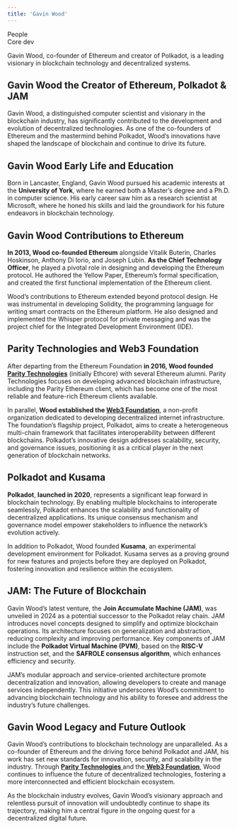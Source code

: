 ```yaml
---
title: 'Gavin Wood'
---
```

People  
 Core dev  

Gavin Wood, co-founder of Ethereum and creator of Polkadot, is a leading visionary in blockchain technology and decentralized systems.

Gavin Wood the Creator of Ethereum, Polkadot &amp; JAM
------------------------------------------------------

Gavin Wood, a distinguished computer scientist and visionary in the blockchain industry, has significantly contributed to the development and evolution of decentralized technologies. As one of the co-founders of Ethereum and the mastermind behind Polkadot, Wood’s innovations have shaped the landscape of blockchain and continue to drive its future.

Gavin Wood Early Life and Education
-----------------------------------

Born in Lancaster, England, Gavin Wood pursued his academic interests at the **University of York**, where he earned both a Master’s degree and a Ph.D. in computer science. His early career saw him as a research scientist at Microsoft, where he honed his skills and laid the groundwork for his future endeavors in blockchain technology.

Gavin Wood Contributions to Ethereum
------------------------------------

**In 2013, Wood co-founded Ethereum** alongside Vitalik Buterin, Charles Hoskinson, Anthony Di Iorio, and Joseph Lubin. **As the Chief Technology Officer**, he played a pivotal role in designing and developing the Ethereum protocol. He authored the Yellow Paper, Ethereum’s formal specification, and created the first functional implementation of the Ethereum client.

Wood’s contributions to Ethereum extended beyond protocol design. He was instrumental in developing Solidity, the programming language for writing smart contracts on the Ethereum platform. He also designed and implemented the Whisper protocol for private messaging and was the project chief for the Integrated Development Environment (IDE).

Parity Technologies and Web3 Foundation
---------------------------------------

After departing from the Ethereum Foundation **in 2016, Wood founded [Parity Technologies](https://dablock.com/ecosystem/parity-technologies/)** (initially Ethcore) with several Ethereum alumni. Parity Technologies focuses on developing advanced blockchain infrastructure, including the Parity Ethereum client, which has become one of the most reliable and feature-rich Ethereum clients available.

In parallel, **Wood established the [Web3 Foundation](https://dablock.com/ecosystem/web3-foundation/)**, a non-profit organization dedicated to developing decentralized internet infrastructure. The foundation’s flagship project, Polkadot, aims to create a heterogeneous multi-chain framework that facilitates interoperability between different blockchains. Polkadot’s innovative design addresses scalability, security, and governance issues, positioning it as a critical player in the next generation of blockchain networks.

Polkadot and Kusama
-------------------

**Polkadot**, **launched in 2020**, represents a significant leap forward in blockchain technology. By enabling multiple blockchains to interoperate seamlessly, Polkadot enhances the scalability and functionality of decentralized applications. Its unique consensus mechanism and governance model empower stakeholders to influence the network’s evolution actively.

In addition to Polkadot, Wood founded **Kusama**, an experimental development environment for Polkadot. Kusama serves as a proving ground for new features and projects before they are deployed on Polkadot, fostering innovation and resilience within the ecosystem.

JAM: The Future of Blockchain
-----------------------------

Gavin Wood’s latest venture, the **Join Accumulate Machine (JAM)**, was unveiled in 2024 as a potential successor to the Polkadot relay chain. JAM introduces novel concepts designed to simplify and optimize blockchain operations. Its architecture focuses on generalization and abstraction, reducing complexity and improving performance. Key components of JAM include the **Polkadot Virtual Machine (PVM)**, based on the **RISC-V** instruction set, and the **SAFROLE consensus algorithm**, which enhances efficiency and security.

JAM’s modular approach and service-oriented architecture promote decentralization and innovation, allowing developers to create and manage services independently. This initiative underscores Wood’s commitment to advancing blockchain technology and his ability to foresee and address the industry’s future challenges.

Gavin Wood Legacy and Future Outlook
------------------------------------

Gavin Wood’s contributions to blockchain technology are unparalleled. As a co-founder of Ethereum and the driving force behind Polkadot and JAM, his work has set new standards for innovation, security, and scalability in the industry. Through [**Parity Technologies** ](https://dablock.com/ecosystem/parity-technologies/)and the[ **Web3 Foundation**](https://dablock.com/ecosystem/web3-foundation/), Wood continues to influence the future of decentralized technologies, fostering a more interconnected and efficient blockchain ecosystem.

As the blockchain industry evolves, Gavin Wood’s visionary approach and relentless pursuit of innovation will undoubtedly continue to shape its trajectory, making him a central figure in the ongoing quest for a decentralized digital future.
